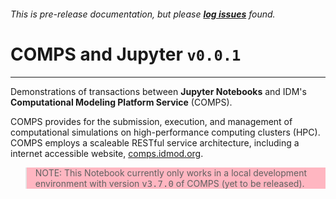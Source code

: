 ###### This is pre-release documentation, but please **[log issues](https://github.com/InstituteforDiseaseModeling/jupyter-notebooks-comps/issues)** found.

# COMPS and Jupyter `v0.0.1`

***

Demonstrations of transactions between **Jupyter Notebooks** and IDM's **Computational Modeling Platform Service** (COMPS).

COMPS provides for the submission, execution, and management of computational simulations on high-performance computing clusters (HPC). COMPS employs a scaleable RESTful service architecture, including a internet accessible website, [comps.idmod.org](https://comps.idmod.org).

<blockquote style="background:lightpink">NOTE: This Notebook currently only works in a local development environment with version <pre style="display:inline">v3.7.0</pre> of COMPS (yet to be released).</blockquote>